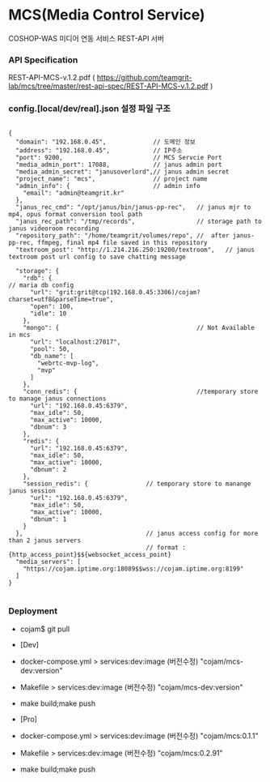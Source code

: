 
# MCS(Media Control Service)
COSHOP-WAS 미디어 연동 서비스 REST-API 서버
### API Specification
REST-API-MCS-v.1.2.pdf
( https://github.com/teamgrit-lab/mcs/tree/master/rest-api-spec/REST-API-MCS-v.1.2.pdf )

### config.[local/dev/real].json 설정 파일 구조
<pre>
<code>
{
  "domain": "192.168.0.45",             // 도메인 정보
  "address": "192.168.0.45",            // IP주소
  "port": 9200,                         // MCS Servcie Port
  "media_admin_port": 17088,            // janus admin port
  "media_admin_secret": "janusoverlord",// janus admin secret
  "project_name": "mcs",                // project name 
  "admin_info": {                       // admin info  
    "email": "admin@teamgrit.kr"
  },
  "janus_rec_cmd": "/opt/janus/bin/janus-pp-rec",   // janus mjr to mp4, opus format conversion tool path 
  "janus_rec_path": "/tmp/records",                 // storage path to janus videoroom recording   
  "repository_path": "/home/teamgrit/volumes/repo", //  after janus-pp-rec, ffmpeg, final mp4 file saved in this repository   
  "textroom_post": "http://1.214.216.250:19200/textroom",   // janus textroom post url config to save chatting message

  "storage": {
    "rdb": {                                                                        // maria db config
      "url": "grit:grit@tcp(192.168.0.45:3306)/cojam?charset=utf8&parseTime=true",
      "open": 100,
      "idle": 10
    },
    "mongo": {                                      // Not Available in mcs                                                               
      "url": "localhost:27017",
      "pool": 50,
      "db_name": [
        "webrtc-mvp-log",
        "mvp"
      ]
    },
    "conn_redis": {                                 //temporary store to manage janus connections   
      "url": "192.168.0.45:6379",
      "max_idle": 50,
      "max_active": 10000,
      "dbnum": 3
    },
    "redis": {                                      
      "url": "192.168.0.45:6379",
      "max_idle": 50,
      "max_active": 10000,
      "dbnum": 2
    },
    "session_redis": {                // temporary store to manange janus session                 
      "url": "192.168.0.45:6379",
      "max_idle": 50,
      "max_active": 10000,
      "dbnum": 1
    }
  },                                  // janus access config for more than 2 janus servers
                                      // format : {http_access_point}$${websocket_access_point}
  "media_servers": [
    "https://cojam.iptime.org:18089$$wss://cojam.iptime.org:8199"
  ]
}
</code>
</pre>

### Deployment
- cojam$ git pull

- [Dev]
- docker-compose.yml > services:dev:image (버전수정) "cojam/mcs-dev:version"
- Makefile > services:dev:image (버전수정) "cojam/mcs-dev:version"
- make build;make push

- [Pro]


- docker-compose.yml > services:dev:image (버전수정) "cojam/mcs:0.1.1"
- Makefile > services:dev:image (버전수정) "cojam/mcs:0.2.91"
- make build;make push
